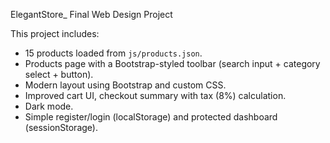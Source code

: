 
ElegantStore_ Final Web Design Project

This project includes:
- 15 products loaded from `js/products.json`.
- Products page with a Bootstrap-styled toolbar (search input + category select + button).
- Modern layout using Bootstrap and custom CSS.
- Improved cart UI, checkout summary with tax (8%) calculation.
- Dark mode.
- Simple register/login (localStorage) and protected dashboard (sessionStorage).
